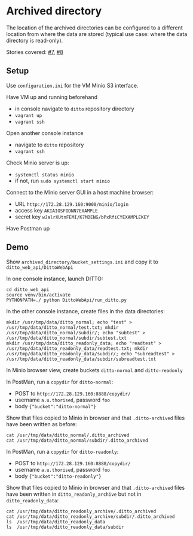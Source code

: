 # Archived directory

The location of the archived directories can be configured to a different location from where the data are stored (typical use case: where the data directory is read-only).

Stories covered: [#7](https://github.com/ukaea/ditto/issues/7), [#8](https://github.com/ukaea/ditto/issues/8)

## Setup

Use `configuration.ini` for the VM Minio S3 interface.

Have VM up and running beforehand
* in console navigate to `ditto` repository directory
* `vagrant up`
* `vagrant ssh`

Open another console instance
* navigate to `ditto` repository
* `vagrant ssh`

Check Minio server is up:
* `systemctl status minio`
* if not, run `sudo systemctl start minio`

Connect to the Minio server GUI in a host machine browser:
* URL `http://172.28.129.160:9000/minio/login`
* access key `AKIAIOSFODNN7EXAMPLE`
* secret key `wJalrXUtnFEMI/K7MDENG/bPxRfiCYEXAMPLEKEY`

Have Postman up

## Demo

Show `archived_directory/bucket_settings.ini` and copy it to `ditto_web_api/DittoWebApi`

In one console instance, launch DITTO:
```
cd ditto_web_api
source venv/bin/activate
PYTHONPATH=./ python DittoWebApi/run_ditto.py
```

In the other console instance, create files in the data directories:
```
mkdir /usr/tmp/data/ditto_normal; echo "test" > /usr/tmp/data/ditto_normal/test.txt; mkdir /usr/tmp/data/ditto_normal/subdir/; echo "subtest" > /usr/tmp/data/ditto_normal/subdir/subtest.txt
mkdir /usr/tmp/data/ditto_readonly_data; echo "readtest" > /usr/tmp/data/ditto_readonly_data/readtest.txt; mkdir /usr/tmp/data/ditto_readonly_data/subdir/; echo "subreadtest" > /usr/tmp/data/ditto_readonly_data/subdir/subreadtest.txt
```

In Minio browser view, create buckets `ditto-normal` and `ditto-readonly`

In PostMan, run a `copydir` for `ditto-normal`:
* POST to `http://172.28.129.160:8888/copydir/`
* username `a.u.thorised`, password `foo`
* body `{"bucket":"ditto-normal"}`

Show that files copied to Minio in browser and that `.ditto-archived` files have been written as before:
```
cat /usr/tmp/data/ditto_normal/.ditto_archived
cat /usr/tmp/data/ditto_normal/subdir/.ditto_archived
```

In PostMan, run a `copydir` for `ditto-readonly`:
* POST to `http://172.28.129.160:8888/copydir/`
* username `a.u.thorised`, password `foo`
* body `{"bucket":"ditto-readonly"}`

Show that files copied to Minio in browser and that `.ditto-archived` files have been written in `ditto_readonly_archive` but not in `ditto_readonly_data`:
```
cat /usr/tmp/data/ditto_readonly_archive/.ditto_archived
cat /usr/tmp/data/ditto_readonly_archive/subdir/.ditto_archived
ls  /usr/tmp/data/ditto_readonly_data
ls  /usr/tmp/data/ditto_readonly_data/subdir
```
